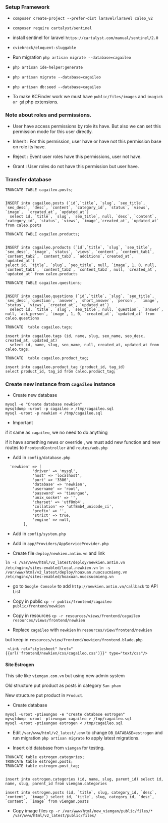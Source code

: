 ### Setup Framework 

* `composer create-project --prefer-dist laravel/laravel caleo_v2`

* `composer require cartalyst/sentinel`

* install sentinel for laravel `https://cartalyst.com/manual/sentinel/2.0`

* `cviebrock/eloquent-sluggable`

* Run migration `php artisan migrate --database=cagaileo`

* `php artisan ide-helper:generate`

* `php artisan migrate --database=cagaileo`

* `php artisan db:seed --database=cagaileo`

* To make KCFinder work we must have `public/files/images` and `imagick or gd` php extensions.

### Note about roles and permissions.

* User have access permissions by role its have. But also we can set this permission mode for this user directly.

 - Inherit : For this permission, user have or have not this permission base on role its have.
 
 - Reject : Event user roles have this permissions, user not have.
 
 - Grant : User roles do not have this permission but user have.

### Transfer database

```$xslt
TRUNCATE TABLE cagaileo.posts;


INSERT into cagaileo.posts (`id`,`title`, `slug`, `seo_title`, `seo_desc`, `desc`, `content`, `category_id`, `status`, `views`, `image`,  `created_at`, `updated_at`)
  select id, `title`, `slug`, `seo_title`, null, `desc`, `content`, `category_id`, `status`, `views`, `image`,`created_at`, `updated_at` from caleo.posts

TRUNCATE TABLE cagaileo.products;


INSERT into cagaileo.products (`id`,`title`, `slug`, `seo_title`, `seo_desc`, `image`, `status`, `views`, `content`, `content_tab1`, `content_tab2`, `content_tab3`, `additions`,`created_at`, `updated_at`)
select id, `title`, `slug`, `seo_title`, null, `image`, 1, 0, null, `content_tab1`, `content_tab2`, `content_tab3`, null, `created_at`, `updated_at` from caleo.products

TRUNCATE TABLE cagaileo.questions;


INSERT into cagaileo.questions (`id`,`title`, `slug`, `seo_title`, `seo_desc`,`question`, `answer`, `short_answer`, `person`,  `image`, `status`, `views`, `created_at`, `updated_at`)
  select id, `title`, `slug`, `seo_title`, null, `question`, `answer`, null, `ask_person`, `image`, 1, 0, `created_at`, `updated_at` from caleo.questions

TRUNCATE  table cagaileo.tags;

insert into cagaileo.tags (id, name, slug, seo_name, seo_desc, created_at, updated_at)
  select id, name, slug, seo_name, null, created_at, updated_at from caleo.tags;

TRUNCATE  table cagaileo.product_tag;

insert into cagaileo.product_tag (product_id, tag_id)
select product_id, tag_id from caleo.product_tag;

```

### Create new instance from `cagaileo` instance

* Create new database

```textmate
mysql -e "Create database newkien"
mysqldump -uroot -p cagaileo > /tmp/cagaileo.sql
mysql -uroot -p newkien < /tmp/cagaileo.sql
```

* Important

if it same as `cagaileo`, we no need to do anything

if it have something news or override , we must add new function and new routes to `FrontendController` and `routes/web.php`

* Add in `config/database.php`

```textmate
  'newkien' => [
            'driver' => 'mysql',
            'host' => 'localhost',
            'port' => '3306',
            'database' => 'newkien',
            'username' => 'root',
            'password' => 'tieungao',
            'unix_socket' => '',
            'charset' => 'utf8mb4',
            'collation' => 'utf8mb4_unicode_ci',
            'prefix' => '',
            'strict' => true,
            'engine' => null,
        ],
```
* Add in `config/system.php`

* Add in `app/Providers/AppServiceProvider.php`

* Create file `deploy/newkien.antim.vn` and link

`ln -s /var/www/html/v2_latest/deploy/newkien.antim.vn /etc/nginx/sites-enabled/local.newkien.vn`
`ln -s /var/www/html/v2_latest/deploy/hoaxuan.nuocsucmieng.vn /etc/nginx/sites-enabled/hoaxuan.nuocsucmieng.vn`

* go to `Google Console` to add `http://newkien.antim.vn/callback` to API List

* Copy in public `cp -r public/frontend/cagaileo public/frontend/newkien`

* Copy in resources `cp -r resources/views/frontend/cagaileo  resources/views/frontend/newkien`

* Replace `cagaileo` with `newkien` in `resources/view/frontend/newkien`

but keep in `resources/view/frontend/newkien/frontend.blade.php`

```textmate
 <link rel="stylesheet" href="{{url('frontend/newkien/css/cagaileo.css')}}" type="text/css"/>
```

#### Site Estrogen

This site like `viemgan.com.vn` but using new admin system

Old structure put product as posts in category `San pham`

New structure put product in `Product`.

* Create database

```
mysql -uroot -ptieungao -e "create database estrogen"
mysqldump -uroot -ptieungao cagaileo > /tmp/cagaileo.sql
mysql -uroot -ptieungao estrogen < /tmp/cagaileo.sql
```

* Edit `/var/www/html/v2_latest/.env` to change `DB_DATABASE=estrogen` and run migration `php artisan migrate` to apply latest migrations.

* Insert old database from `viemgan` for testing.

```
TRUNCATE table estrogen.categories;
TRUNCATE table estrogen.posts;
TRUNCATE table estrogen.post_tag;


insert into estrogen.categories (id, name, slug, parent_id) select id, name, slug, parent_id from viemgan.categories

insert into estrogen.posts (id, `title`, slug, category_id, `desc`, `content`, `image`) select id, `title`, slug, category_id, `desc`, `content`, `image` from viemgan.posts
```

* Copy image files
`cp -r /var/www/html/new_viemgan/public/files/* /var/www/html/v2_latest/public/files/`


